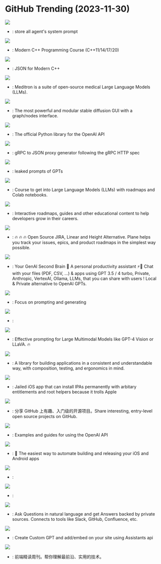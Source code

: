 # GitHub Trending (2023-11-30)

![](https://img.shields.io/badge/C-New%201-green?style=flat-square&logo=appveyor)
- [](https://github.comundefined): store all agent's system prompt

![](https://img.shields.io/badge/none-New%20550-green?style=flat-square&logo=appveyor)
- [](https://github.comundefined): Modern C++ Programming Course (C++11/14/17/20)

![](https://img.shields.io/badge/C%2B%2B-New%20158-green?style=flat-square&logo=appveyor)
- [](https://github.comundefined): JSON for Modern C++

![](https://img.shields.io/badge/Python-New%20144-green?style=flat-square&logo=appveyor)
- [](https://github.comundefined): Meditron is a suite of open-source medical Large Language Models (LLMs).

![](https://img.shields.io/badge/Python-New%20315-green?style=flat-square&logo=appveyor)
- [](https://github.comundefined): The most powerful and modular stable diffusion GUI with a graph/nodes interface.

![](https://img.shields.io/badge/Python-New%20123-green?style=flat-square&logo=appveyor)
- [](https://github.comundefined): The official Python library for the OpenAI API

![](https://img.shields.io/badge/Go-New%20128-green?style=flat-square&logo=appveyor)
- [](https://github.comundefined): gRPC to JSON proxy generator following the gRPC HTTP spec

![](https://img.shields.io/badge/none-New%202-green?style=flat-square&logo=appveyor)
- [](https://github.comundefined): leaked prompts of GPTs

![](https://img.shields.io/badge/Jupyter%20Notebook-New%20233-green?style=flat-square&logo=appveyor)
- [](https://github.comundefined): Course to get into Large Language Models (LLMs) with roadmaps and Colab notebooks.

![](https://img.shields.io/badge/TypeScript-New%20138-green?style=flat-square&logo=appveyor)
- [](https://github.comundefined): Interactive roadmaps, guides and other educational content to help developers grow in their careers.

![](https://img.shields.io/badge/TypeScript-New%20356-green?style=flat-square&logo=appveyor)
- [](https://github.comundefined): 🔥 🔥 🔥 Open Source JIRA, Linear and Height Alternative. Plane helps you track your issues, epics, and product roadmaps in the simplest way possible.

![](https://img.shields.io/badge/TypeScript-New%20268-green?style=flat-square&logo=appveyor)
- [](https://github.comundefined): Your GenAI Second Brain 🧠 A personal productivity assistant ⚡️🤖 Chat with your files (PDF, CSV, ...) & apps using GPT 3.5 / 4 turbo, Private, Anthropic, VertexAI, Ollama, LLMs, that you can share with users ! Local & Private alternative to OpenAI GPTs.

![](https://img.shields.io/badge/Python-New%201-green?style=flat-square&logo=appveyor)
- [](https://github.comundefined): Focus on prompting and generating

![](https://img.shields.io/badge/CSS-New%20113-green?style=flat-square&logo=appveyor)
- [](https://github.comundefined): 

![](https://img.shields.io/badge/Python-New%20171-green?style=flat-square&logo=appveyor)
- [](https://github.comundefined): Effective prompting for Large Multimodal Models like GPT-4 Vision or LLaVA. 🔥

![](https://img.shields.io/badge/Swift-New%2088-green?style=flat-square&logo=appveyor)
- [](https://github.comundefined): A library for building applications in a consistent and understandable way, with composition, testing, and ergonomics in mind.

![](https://img.shields.io/badge/C-New%20434-green?style=flat-square&logo=appveyor)
- [](https://github.comundefined): Jailed iOS app that can install IPAs permanently with arbitary entitlements and root helpers because it trolls Apple

![](https://img.shields.io/badge/Python-New%20253-green?style=flat-square&logo=appveyor)
- [](https://github.comundefined): 分享 GitHub 上有趣、入门级的开源项目。Share interesting, entry-level open source projects on GitHub.

![](https://img.shields.io/badge/MDX-New%2083-green?style=flat-square&logo=appveyor)
- [](https://github.comundefined): Examples and guides for using the OpenAI API

![](https://img.shields.io/badge/Ruby-New%20206-green?style=flat-square&logo=appveyor)
- [](https://github.comundefined): 🚀 The easiest way to automate building and releasing your iOS and Android apps

![](https://img.shields.io/badge/Jupyter%20Notebook-New%20264-green?style=flat-square&logo=appveyor)
- [](https://github.comundefined): 

![](https://img.shields.io/badge/none-New%20179-green?style=flat-square&logo=appveyor)
- [](https://github.comundefined): 

![](https://img.shields.io/badge/Python-New%2048-green?style=flat-square&logo=appveyor)
- [](https://github.comundefined): Ask Questions in natural language and get Answers backed by private sources. Connects to tools like Slack, GitHub, Confluence, etc.

![](https://img.shields.io/badge/JavaScript-New%2036-green?style=flat-square&logo=appveyor)
- [](https://github.comundefined): Create Custom GPT and add/embed on your site using Assistants api

![](https://img.shields.io/badge/JavaScript-New%2058-green?style=flat-square&logo=appveyor)
- [](https://github.comundefined): 前端精读周刊。帮你理解最前沿、实用的技术。

